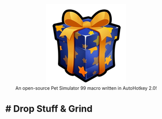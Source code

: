 <div align="center">

  <!-- Macro Logo -->
  <picture>
    <img src="https://raw.githubusercontent.com/waktool/.github/main/assets/PS99_Party_Box.webp">
  </picture>
  <br>
  An open-source Pet Simulator 99 macro written in AutoHotkey 2.0!
</div>

<a name="title"><h1># Drop Stuff & Grind</h1></a>
